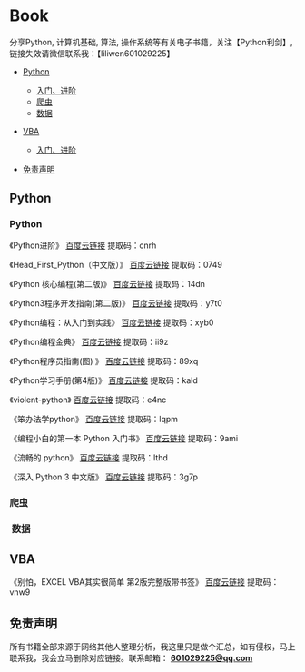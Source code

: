 # Book
分享Python, 计算机基础, 算法, 操作系统等有关电子书籍，关注【Python利剑】,链接失效请微信联系我：【liliwen601029225】

- [ Python](#python)
  - [入门、进阶](#pythonbooks)
  - [爬虫](#pythonscraping)
  - [数据](#pythondata)


- [ VBA](#VBA)
  - [入门、进阶](#vba)


- [ 免责声明](#mzsm)

## <span id="python"> Python</span>

### <span id="pythonbooks"> Python</span>

《Python进阶》  <a href="https://pan.baidu.com/s/1Qmx4FchGNLXH-6_bwnj8Wg">百度云链接</a>  提取码：cnrh

《Head_First_Python（中文版）》  <a href="https://pan.baidu.com/s/1R3kyLgTJhi7ky7-r4wNgyQ">百度云链接</a>  提取码：0749

《Python 核心编程(第二版)》 <a href="https://pan.baidu.com/s/1ck_W1CT4R5OLbE-Nmzp3gg">百度云链接</a>  提取码：14dn

《Python3程序开发指南(第二版)》  <a href="https://pan.baidu.com/s/1kupO70pH1Jsdi2o_GF5WHg">百度云链接</a>  提取码：y7t0

《Python编程：从入门到实践》  <a href="https://pan.baidu.com/s/1K9RgYsESIWWoQgYN_hzeew">百度云链接</a>  提取码：xyb0

《Python编程金典》  <a href="https://pan.baidu.com/s/18XWj-43TEjP7rP19xb1EFA">百度云链接</a>  提取码：ii9z

《Python程序员指南(图) 》 <a href="https://pan.baidu.com/s/1-6DELZn8WZt34cxuzdrclQ">百度云链接</a>  提取码：89xq

《Python学习手册(第4版)》  <a href="https://pan.baidu.com/s/10xjUQgioo2PBzvszG-43Nw">百度云链接</a>  提取码：kald

《violent-python》 <a href="https://pan.baidu.com/s/1S3cEQN7vq5gA2RA7BnEHgA">百度云链接</a>  提取码：e4nc

《笨办法学python》  <a href="https://pan.baidu.com/s/19dE44HBRHV6l7QoxvqkVYw">百度云链接</a>  提取码：lqpm

《编程小白的第一本 Python 入门书》   <a href="https://pan.baidu.com/s/1GM24Nhf4gKnqZM-kIbGRdA">百度云链接</a>  提取码：9ami

《流畅的 python》  <a href="https://pan.baidu.com/s/18_vweS4pCZX-DcxZEsHVgw">百度云链接</a>  提取码：lthd

《深入 Python 3 中文版》  <a href="https://pan.baidu.com/s/1MBQotDmvAjTaX5bv-ajMxQ">百度云链接</a>  提取码：3g7p


### <span id="pythonscraping"> 爬虫</span>


### <span id="pythondata"> 数据</span>


## <span id="VBA"> VBA</span>

《别怕，EXCEL VBA其实很简单  第2版完整版带书签》 <a href="https://pan.baidu.com/s/1Q4bqb3yjIvZGdNxTOeL0PQ">百度云链接</a>  提取码：vnw9

## <span id="mzsm"> 免责声明</span>




所有书籍全部来源于网络其他人整理分析，我这里只是做个汇总，如有侵权，马上联系我，我会立马删除对应链接。联系邮箱： **601029225@qq.com**